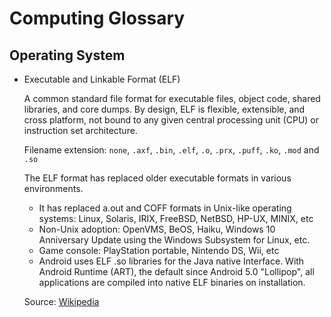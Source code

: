 Computing Glossary
=====================

## Operating System

* Executable and Linkable Format (ELF)

  A common standard file format for executable files, object code, shared libraries, and core dumps. By design, ELF is flexible, extensible, and cross platform, not bound to any given central processing unit (CPU) or instruction set architecture.

  Filename extension: `none`, `.axf`, `.bin`, `.elf`, `.o`, `.prx`, `.puff`, `.ko`, `.mod` and `.so`

  The ELF format has replaced older executable formats in various environments. 
  - It has replaced a.out and COFF formats in Unix-like operating systems: Linux, Solaris, IRIX, FreeBSD, NetBSD, HP-UX, MINIX, etc
  - Non-Unix adoption: OpenVMS, BeOS, Haiku, Windows 10 Anniversary Update using the Windows Subsystem for Linux, etc.
  - Game console: PlayStation portable, Nintendo DS, Wii, etc
  - Android uses ELF .so libraries for the Java native Interface. With Android Runtime (ART), the default since Android 5.0 "Lollipop", all applications are compiled into native ELF binaries on installation.

  Source: [Wikipedia](https://en.wikipedia.org/wiki/Executable_and_Linkable_Format)